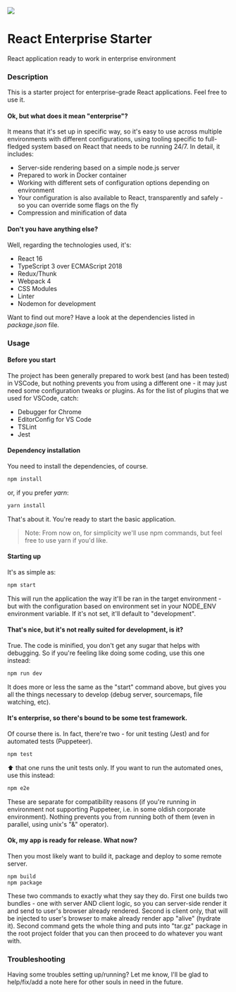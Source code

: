 ![](https://circleci.com/gh/grzegorzjudas/react-enterprise-starter.svg?style=shield&circle-token=a9dadb1ee032d563de95da043e65b3be69049463)

# React Enterprise Starter
React application ready to work in enterprise environment

### Description
This is a starter project for enterprise-grade React applications. Feel free to use it.

#### Ok, but what does it mean "enterprise"?
It means that it's set up in specific way, so it's easy to use across multiple environments with different configurations, using tooling specific to full-fledged system based on React that needs to be running 24/7. In detail, it includes:
* Server-side rendering based on a simple node.js server
* Prepared to work in Docker container
* Working with different sets of configuration options depending on environment
* Your configuration is also available to React, transparently and safely - so you can override some flags on the fly
* Compression and minification of data

#### Don't you have anything else?
Well, regarding the technologies used, it's:
* React 16
* TypeScript 3 over ECMAScript 2018
* Redux/Thunk
* Webpack 4
* CSS Modules
* Linter
* Nodemon for development

Want to find out more? Have a look at the dependencies listed in *package.json* file.

### Usage

#### Before you start
The project has been generally prepared to work best (and has been tested) in VSCode, but nothing prevents you from using a different one - it may just need some configuration tweaks or plugins. As for the list of plugins that we used for VSCode, catch:
* Debugger for Chrome
* EditorConfig for VS Code
* TSLint
* Jest

#### Dependency installation
You need to install the dependencies, of course.
```bash
npm install
```
or, if you prefer *yarn*:
```bash
yarn install
```
That's about it. You're ready to start the basic application.
> Note: From now on, for simplicity we'll use npm commands, but feel free to use yarn if you'd like.

#### Starting up
It's as simple as:
```bash
npm start
```
This will run the application the way it'll be ran in the target environment - but with the configuration based on environment set in your NODE_ENV environment variable. If it's not set, it'll default to "development".

#### That's nice, but it's not really suited for development, is it?
True. The code is minified, you don't get any sugar that helps with debugging. So if you're feeling like doing some coding, use this one instead:
```bash
npm run dev
```
It does more or less the same as the "start" command above, but gives you all the things necessary to develop (debug server, sourcemaps, file watching, etc).

#### It's enterprise, so there's bound to be some test framework.
Of course there is. In fact, there're two - for unit testing (Jest) and for automated tests (Puppeteer).
```bash
npm test
```
:arrow_up: that one runs the unit tests only. If you want to run the automated ones, use this instead:
```bash
npm e2e
```
These are separate for compatibility reasons (if you're running in environment not supporting Puppeteer, i.e. in some oldish corporate environment). Nothing prevents you from running both of them (even in parallel, using unix's "&" operator).

#### Ok, my app is ready for release. What now?
Then you most likely want to build it, package and deploy to some remote server.
```
npm build
npm package
```
These two commands to exactly what they say they do. First one builds two bundles - one with server AND client logic, so you can server-side render it and send to user's browser already rendered. Second is client only, that will be injected to user's browser to make already render app "alive" (hydrate it).
Second command gets the whole thing and puts into "tar.gz" package in the root project folder that you can then proceed to do whatever you want with.

### Troubleshooting
Having some troubles setting up/running? Let me know, I'll be glad to help/fix/add a note here for other souls in need in the future.
